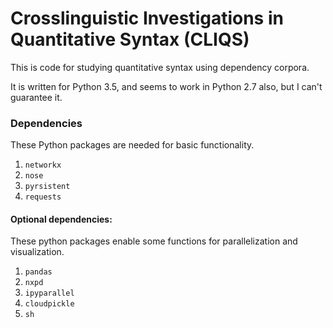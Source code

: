 # Crosslinguistic Investigations in Quantitative Syntax (CLIQS)

This is code for studying quantitative syntax using dependency corpora.

It is written for Python 3.5, and seems to work in Python 2.7 also, but I can't guarantee it.

### Dependencies

These Python packages are needed for basic functionality.

1. `networkx`
2. `nose`
3. `pyrsistent`
4. `requests`

#### Optional dependencies:

These python packages enable some functions for parallelization and visualization.

1. `pandas`
2. `nxpd`
3. `ipyparallel`
4. `cloudpickle`
5. `sh`

